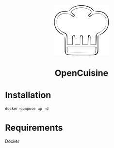 <p align="center">
  <img src="https://github.com/alexmichaelkeith/OpenCuisine/blob/main/icon.png">
</p>



<h1 align="center">
                  
OpenCuisine


# Installation


```shell
docker-compose up -d
```
# Requirements
Docker
